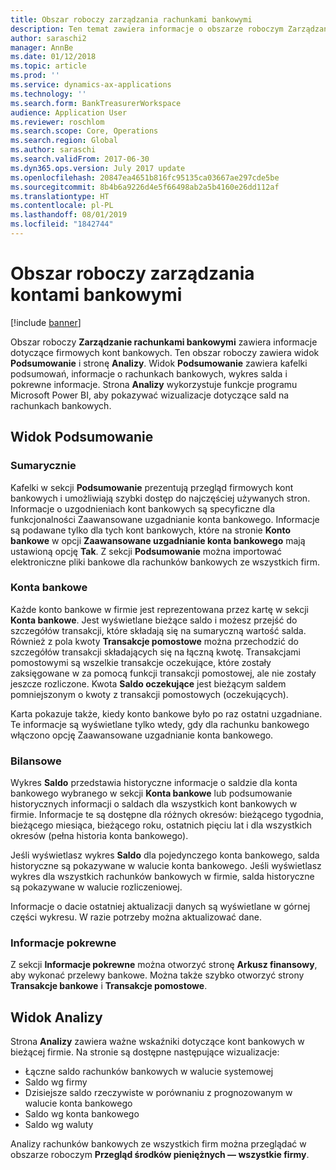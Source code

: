 ```yaml
---
title: Obszar roboczy zarządzania rachunkami bankowymi
description: Ten temat zawiera informacje o obszarze roboczym Zarządzanie rachunkami bankowymi. Ten obszar roboczy pokazuje informacje dotyczące firmowych kont bankowych. Zawiera widok Podsumowanie i stronę Analizy. Widok Podsumowanie zawiera kafelki podsumowań, informacje o rachunkach bankowych, wykres salda i pokrewne informacje. Strona Analizy wykorzystuje funkcje programu Microsoft Power BI, aby pokazywać wizualizacje dotyczące sald na rachunkach bankowych.
author: saraschi2
manager: AnnBe
ms.date: 01/12/2018
ms.topic: article
ms.prod: ''
ms.service: dynamics-ax-applications
ms.technology: ''
ms.search.form: BankTreasurerWorkspace
audience: Application User
ms.reviewer: roschlom
ms.search.scope: Core, Operations
ms.search.region: Global
ms.author: saraschi
ms.search.validFrom: 2017-06-30
ms.dyn365.ops.version: July 2017 update
ms.openlocfilehash: 20847ea4651b816fc95135ca03667ae297cde5be
ms.sourcegitcommit: 8b4b6a9226d4e5f66498ab2a5b4160e26dd112af
ms.translationtype: HT
ms.contentlocale: pl-PL
ms.lasthandoff: 08/01/2019
ms.locfileid: "1842744"
---
```

# <a name="bank-management-workspace"></a>Obszar roboczy zarządzania kontami bankowymi

[!include [banner](../includes/banner.md)]

Obszar roboczy **Zarządzanie rachunkami bankowymi** zawiera informacje dotyczące firmowych kont bankowych. Ten obszar roboczy zawiera widok **Podsumowanie** i stronę **Analizy**. Widok **Podsumowanie** zawiera kafelki podsumowań, informacje o rachunkach bankowych, wykres salda i pokrewne informacje. Strona **Analizy** wykorzystuje funkcje programu Microsoft Power BI, aby pokazywać wizualizacje dotyczące sald na rachunkach bankowych.

## <a name="summary-view"></a>Widok Podsumowanie

### <a name="summary"></a>Sumarycznie

Kafelki w sekcji **Podsumowanie** prezentują przegląd firmowych kont bankowych i umożliwiają szybki dostęp do najczęściej używanych stron. Informacje o uzgodnieniach kont bankowych są specyficzne dla funkcjonalności Zaawansowane uzgadnianie konta bankowego. Informacje są podawane tylko dla tych kont bankowych, które na stronie **Konto bankowe** w opcji **Zaawansowane uzgadnianie konta bankowego** mają ustawioną opcję **Tak**. Z sekcji **Podsumowanie** można importować elektroniczne pliki bankowe dla rachunków bankowych ze wszystkich firm.

### <a name="bank-accounts"></a>Konta bankowe

Każde konto bankowe w firmie jest reprezentowana przez kartę w sekcji **Konta bankowe**. Jest wyświetlane bieżące saldo i możesz przejść do szczegółów transakcji, które składają się na sumaryczną wartość salda. Również z pola kwoty **Transakcje pomostowe** można przechodzić do szczegółów transakcji składających się na łączną kwotę. Transakcjami pomostowymi są wszelkie transakcje oczekujące, które zostały zaksięgowane w za pomocą funkcji transakcji pomostowej, ale nie zostały jeszcze rozliczone. Kwota **Saldo oczekujące** jest bieżącym saldem pomniejszonym o kwoty z transakcji pomostowych (oczekujących).

Karta pokazuje także, kiedy konto bankowe było po raz ostatni uzgadniane. Te informacje są wyświetlane tylko wtedy, gdy dla rachunku bankowego włączono opcję Zaawansowane uzgadnianie konta bankowego.

### <a name="balance"></a>Bilansowe

Wykres **Saldo** przedstawia historyczne informacje o saldzie dla konta bankowego wybranego w sekcji **Konta bankowe** lub podsumowanie historycznych informacji o saldach dla wszystkich kont bankowych w firmie. Informacje te są dostępne dla różnych okresów: bieżącego tygodnia, bieżącego miesiąca, bieżącego roku, ostatnich pięciu lat i dla wszystkich okresów (pełna historia konta bankowego). 

Jeśli wyświetlasz wykres **Saldo** dla pojedynczego konta bankowego, salda historyczne są pokazywane w walucie konta bankowego. Jeśli wyświetlasz wykres dla wszystkich rachunków bankowych w firmie, salda historyczne są pokazywane w walucie rozliczeniowej.

Informacje o dacie ostatniej aktualizacji danych są wyświetlane w górnej części wykresu. W razie potrzeby można aktualizować dane.

### <a name="related-information"></a>Informacje pokrewne

Z sekcji **Informacje pokrewne** można otworzyć stronę **Arkusz finansowy**, aby wykonać przelewy bankowe. Można także szybko otworzyć strony **Transakcje bankowe** i **Transakcje pomostowe**.

## <a name="analytics-view"></a>Widok Analizy

Strona **Analizy** zawiera ważne wskaźniki dotyczące kont bankowych w bieżącej firmie. Na stronie są dostępne następujące wizualizacje:

-   Łączne saldo rachunków bankowych w walucie systemowej
-   Saldo wg firmy
-   Dzisiejsze saldo rzeczywiste w porównaniu z prognozowanym w walucie konta bankowego
-   Saldo wg konta bankowego
-   Saldo wg waluty

Analizy rachunków bankowych ze wszystkich firm można przeglądać w obszarze roboczym **Przegląd środków pieniężnych — wszystkie firmy**.
